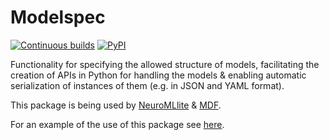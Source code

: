 # Modelspec

[![Continuous builds](https://github.com/ModECI/modelspec/actions/workflows/ci.yml/badge.svg)](https://github.com/ModECI/modelspec/actions/workflows/ci.yml) [![PyPI](https://img.shields.io/pypi/v/modelspec)](https://pypi.org/project/modelspec/)

Functionality for specifying the allowed structure of models, facilitating the creation of APIs in Python for handling the models & enabling automatic serialization of instances of them (e.g. in JSON and YAML format).

This package is being used by [NeuroMLlite](https://github.com/NeuroML/NeuroMLlite) & [MDF](https://github.com/ModECI/MDF).

For an example of the use of this package see [here](examples/README.md).

